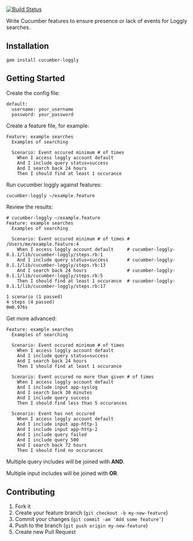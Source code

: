 [![Build Status](https://secure.travis-ci.org/brettweavnet/cucumber-loggly.png)](http://travis-ci.org/brettweavnet/cucumber-loggly)

Write Cucumber features to ensure presence or lack of events for Loggly searches.

## Installation

```
gem install cucumber-loggly
```

## Getting Started

Create the config file:

```
default:
  username: your_username
  password: your_password
```

Create a feature file, for example:

```
Feature: example searches
  Examples of searching

  Scenario: Event occured minimum # of times
    When I access loggly account default
    And I include query status=success
    And I search back 24 hours
    Then I should find at least 1 occurance
```

Run cucumber loggly against features:

```
cucumber-loggly ~/example.feature
```

Review the results:

```
# cucumber-loggly ~/example.feature
Feature: example searches
  Examples of searching

  Scenario: Event occured minimum # of times # /Users/me/example.feature:4
    When I access loggly account default     # cucumber-loggly-0.1.1/lib/cucumber-loggly/steps.rb:1
    And I include query status=success       # cucumber-loggly-0.1.1/lib/cucumber-loggly/steps.rb:13
    And I search back 24 hours               # cucumber-loggly-0.1.1/lib/cucumber-loggly/steps.rb:5
    Then I should find at least 1 occurance  # cucumber-loggly-0.1.1/lib/cucumber-loggly/steps.rb:17

1 scenario (1 passed)
4 steps (4 passed)
0m0.976s
```

Get more advanced:

```
Feature: example searches
  Examples of searching

  Scenario: Event occured minimum # of times
    When I access loggly account default
    And I include query status=success
    And I search back 24 hours
    Then I should find at least 1 occurance

  Scenario: Event occured no more than given # of times
    When I access loggly account default
    And I include input app-syslog
    And I search back 30 minutes
    And I include query success
    Then I should find less than 5 occurances

  Scenario: Event has not occured
    When I access loggly account default
    And I include input app-http-1
    And I include input app-http-2
    And I include query failed
    And I include query 500
    And I search back 72 hours
    Then I should find no occurances
```

Multiple query includes will be joined with **AND**.

Multiple input includes will be joined with **OR**.

## Contributing

1. Fork it
2. Create your feature branch (`git checkout -b my-new-feature`)
3. Commit your changes (`git commit -am 'Add some feature'`)
4. Push to the branch (`git push origin my-new-feature`)
5. Create new Pull Request
